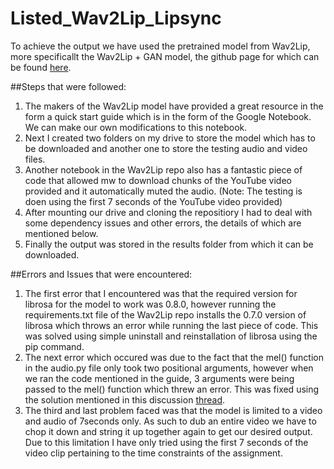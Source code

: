 # Listed_Wav2Lip_Lipsync

To achieve the output we have used the pretrained model from Wav2Lip, more specificallt the Wav2Lip + GAN model, the github page for which can be found [here](https://github.com/Rudrabha/Wav2Lip).

##Steps that were followed:
1. The makers of the Wav2Lip model have provided a great resource in the form a quick start guide which is in the form of the Google Notebook. We can make our own modifications to this notebook.
2. Next I created two folders on my drive to store the model which has to be downloaded and another one to store the testing audio and video files.
3. Another notebook in the Wav2Lip repo also has a fantastic piece of code that allowed mw to download chunks of the YouTube video provided and it automatically muted the audio. (Note: The testing is doen using the first 7 seconds of the YouTube video provided)
4. After mounting our drive and cloning the repositiory I had to deal with some dependency issues and other errors, the details of which are mentioned below.
5. Finally the output was stored in the results folder from which it can be downloaded.

##Errors and Issues that were encountered:
1. The first error that I encountered was that the required version for librosa for the model to work was 0.8.0, however running the requirements.txt file of the Wav2Lip repo installs the 0.7.0 version of librosa which throws an error while running the last piece of code. This was solved using simple uninstall and reinstallation of librosa using the pip command.
2. The next error which occured was due to the fact that the mel() function in the audio.py file only took two positional arguments, however when we ran the code mentioned in the guide, 3 arguments were being passed to the mel() function which threw an error. This was fixed using the solution mentioned in this discussion [thread](https://github.com/Rudrabha/Wav2Lip/issues/471).
3. The third and last problem faced was that the model is limited to a video and audio of 7seconds only. As such to dub an entire video we have to chop it down and string it up together again to get our desired output. Due to this limitation I have only tried using the first 7 seconds of the video clip pertaining to the time constraints of the assignment.

